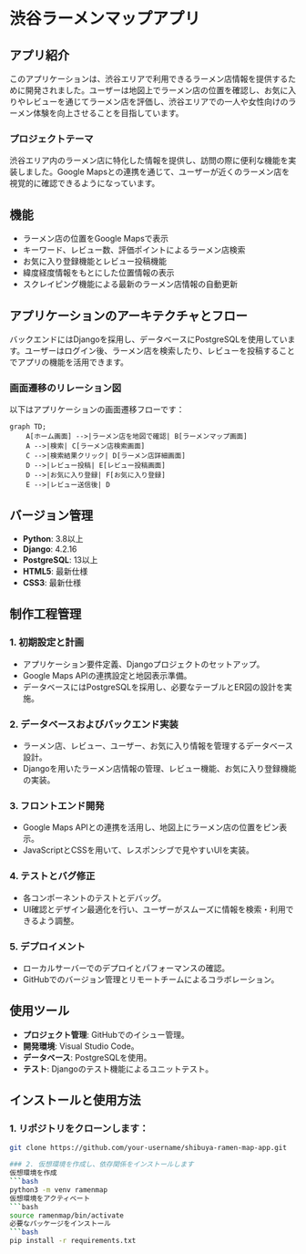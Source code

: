 # 渋谷ラーメンマップアプリ

## アプリ紹介
このアプリケーションは、渋谷エリアで利用できるラーメン店情報を提供するために開発されました。ユーザーは地図上でラーメン店の位置を確認し、お気に入りやレビューを通じてラーメン店を評価し、渋谷エリアでの一人や女性向けのラーメン体験を向上させることを目指しています。

### プロジェクトテーマ
渋谷エリア内のラーメン店に特化した情報を提供し、訪問の際に便利な機能を実装しました。Google Mapsとの連携を通じて、ユーザーが近くのラーメン店を視覚的に確認できるようになっています。

## 機能
- ラーメン店の位置をGoogle Mapsで表示
- キーワード、レビュー数、評価ポイントによるラーメン店検索
- お気に入り登録機能とレビュー投稿機能
- 緯度経度情報をもとにした位置情報の表示
- スクレイピング機能による最新のラーメン店情報の自動更新

## アプリケーションのアーキテクチャとフロー
バックエンドにはDjangoを採用し、データベースにPostgreSQLを使用しています。ユーザーはログイン後、ラーメン店を検索したり、レビューを投稿することでアプリの機能を活用できます。

### 画面遷移のリレーション図
以下はアプリケーションの画面遷移フローです：

```mermaid
graph TD;
    A[ホーム画面] -->|ラーメン店を地図で確認| B[ラーメンマップ画面]
    A -->|検索| C[ラーメン店検索画面]
    C -->|検索結果クリック| D[ラーメン店詳細画面]
    D -->|レビュー投稿| E[レビュー投稿画面]
    D -->|お気に入り登録| F[お気に入り登録]
    E -->|レビュー送信後| D
```

## バージョン管理
- **Python**: 3.8以上
- **Django**: 4.2.16
- **PostgreSQL**: 13以上
- **HTML5**: 最新仕様
- **CSS3**: 最新仕様

## 制作工程管理

### 1. 初期設定と計画
- アプリケーション要件定義、Djangoプロジェクトのセットアップ。
- Google Maps APIの連携設定と地図表示準備。
- データベースにはPostgreSQLを採用し、必要なテーブルとER図の設計を実施。

### 2. データベースおよびバックエンド実装
- ラーメン店、レビュー、ユーザー、お気に入り情報を管理するデータベース設計。
- Djangoを用いたラーメン店情報の管理、レビュー機能、お気に入り登録機能の実装。

### 3. フロントエンド開発
- Google Maps APIとの連携を活用し、地図上にラーメン店の位置をピン表示。
- JavaScriptとCSSを用いて、レスポンシブで見やすいUIを実装。

### 4. テストとバグ修正
- 各コンポーネントのテストとデバッグ。
- UI確認とデザイン最適化を行い、ユーザーがスムーズに情報を検索・利用できるよう調整。

### 5. デプロイメント
- ローカルサーバーでのデプロイとパフォーマンスの確認。
- GitHubでのバージョン管理とリモートチームによるコラボレーション。

## 使用ツール
- **プロジェクト管理**: GitHubでのイシュー管理。
- **開発環境**: Visual Studio Code。
- **データベース**: PostgreSQLを使用。
- **テスト**: Djangoのテスト機能によるユニットテスト。

## インストールと使用方法

### 1. リポジトリをクローンします：
```bash
git clone https://github.com/your-username/shibuya-ramen-map-app.git

### 2. 仮想環境を作成し、依存関係をインストールします
仮想環境を作成
```bash
python3 -m venv ramenmap
仮想環境をアクティベート
```bash
source ramenmap/bin/activate
必要なパッケージをインストール
```bash
pip install -r requirements.txt
